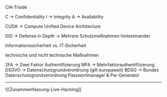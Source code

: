 
CIA-Triade

C -> Confidentiality 
I -> Integrity
A -> Availability

CUDA -> Compute Unified Device Architecture

DiD -> Defense in Depth -> Mehrere Schutzmaßnahmen hintereinander

Informationssicherheit vs. IT-Sicherheit

technische und nicht technische Maßnahmen

2FA -> Zwei Faktor Authentifizierung
MFA -> Mehrfaktorauthentifizierung
DSGVO -> Datenschutzgrundverordnung (gilt europaweit)
BDSG -> Bundes Datenschutzgrundverordnung
Passwortmanager & Pw-Generator


---

![[Zusammenfassung-Live-Hacking]]


